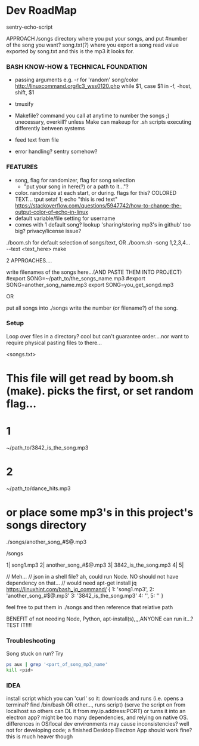 # Dev RoadMap

sentry-echo-script

APPROACH
/songs directory where you put your songs, and put #number of the song you want?
song.txt(?) where you export a song
read value exported by song.txt and this is the mp3 it looks for.


### BASH KNOW-HOW & TECHNICAL FOUNDATION
- passing arguments e.g. -r for 'random' song/color
    http://linuxcommand.org/lc3_wss0120.php
    while $1, case $1 in -f, -host, shift, $1
- tmuxify

- Makefile? command you call at anytime to number the songs ;) unecessary, overkill? unless Make can makeup for .sh scripts executing differently between systems
- feed text from file
- error handling? sentry somehow?

### FEATURES
- song, flag for randomizer, flag for song selection
    - "put your song in here(?) or a path to it..."?
- color. randomize at each start, or during. flags for this?
COLORED TEXT...
tput setaf 1; echo "this is red text"
https://stackoverflow.com/questions/5947742/how-to-change-the-output-color-of-echo-in-linux
- default variable/file setting for username
- comes with 1 default song? lookup 'sharing/storing mp3's in github' too big? privacy/license issue?


./boom.sh for default selection of songs/text, OR
./boom.sh -song 1,2,3,4... --text <text_here>
make


2 APPROACHES....

write filenames of the songs here...(AND PASTE THEM INTO PROJECT)
#export SONG=~/path_to/the_songs_name.mp3
#export SONG=another_song_name.mp3
export SONG=you_get_songd.mp3

OR

put all songs into ./songs
write the number (or filename?) of the song.


### Setup
Loop over files in a directory? cool but can't guarantee order....nor want to require physical pasting files to there...

<songs.txt>
# This file will get read by boom.sh (make). picks the first, or set random flag...
# 1
~/path_to/3842_is_the_song.mp3
# 2
~/path_to/dance_hits.mp3
# or place some mp3's in this project's songs directory
./songs/another_song_#$@.mp3

/songs

1| song1.mp3
2| another_song_#$@.mp3
3| 3842_is_the_song.mp3
4|
5|

// Meh...
// json in a shell file? ah, could run Node. NO should not have dependency on that...
// would need apt-get install jq https://linuxhint.com/bash_jq_command/
{
    1: 'song1.mp3',
    2: 'another_song_#$@.mp3'
    3: '3842_is_the_song.mp3'
    4: '',
    5: ''
}

feel free to put them in ./songs and then reference that relative path


BENEFIT of not needing Node, Python, apt-install(s),,,,ANYONE can run it...? TEST IT!!!!


### Troubleshooting
Song stuck on run? Try
``` bash
ps aux | grep '<part_of_song_mp3_name'
kill <pid>
```


### IDEA
install script which you can 'curl' so it:
downloads and runs (i.e. opens a terminal? find /bin/bash OR other..., runs script) (serve the script on from localhost so others can DL it from my.ip.address:PORT)
or
turns it into an electron app?
might be too many dependencies, and relying on native OS. differences in OS/local dev environments may cause inconsistencies? well not for developing code; a finished Desktop Electron App should work fine? this is much heaver though